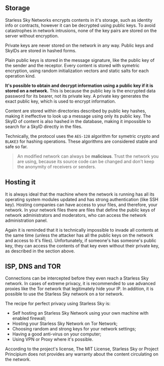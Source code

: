 ## Storage

Starless Sky Networks encrypts contents in it's storage, such as identity info or contracts, however it can be decrypted using public keys. To avoid catastrophes in network intrusions, none of the key pairs are stored on the server without encryption.

Private keys are never stored on the network in any way. Public keys and SkyIDs are stored in hashed forms.

Plain public keys is stored in the message signature, like the public key of the sender and the receptor. Every content is stored with symetric encryption, using random initialization vectors and static salts for each operation kind.

**It's possible to obtain and decrypt information using a public key if it is stored on a network.** This is because the public key is the encrypted data password for its bearer, not its private key. A private key generates the exact public key, which is used to encrypt information.

Content are stored within directories described by public key hashes, making it ineffective to look up a message using only its public key. The SkyID of content is also hashed in the database, making it impossible to search for a SkyID directly in the files.

Technically, the protocol uses the `AES-128` algorithm for symetric crypto and `BLAKE3` for hashing operations. These algorithms are considered stable and safe so far.

> An modified network can always be **malicious**. Trust the network you are using, because its source code can be changed and don't keep the anonymity of receivers or senders.

## Hosting it

It is always ideal that the machine where the network is running has all its operating system modules updated and has strong authentication (like SSH key). Hosting companies can have access to your files, and therefore, your network. In your network files there are files that define the public keys of network administrators and moderators, who can access the network administration panel.

Again it is reminded that it is technically impossible to invade all contents at the same time (unless the attacker has all the public keys on the network and access to it's files). Unfortunately, if someone's has someone's public key, they can access the contents of that key even without their private key, as described in the section above.

## ISP, DNS and TOR

Connections can be intercepted before they even reach a Starless Sky network. In cases of extreme privacy, it is recommended to use advanced proxies like the Tor network that legitimately hide your IP. In addition, it is possible to use the Starless Sky network on a tor network.

The recipe for perfect privacy using Starless Sky is:

- Self hosting an Starless Sky Network using your own machine with enabled firewall;
- Hosting your Starless Sky Network on Tor Network;
- Choosing random and strong keys for your network settings;
- Having a good anti-virus on your computer;
- Using VPN or Proxy where it's possible.

According to the project's license, The MIT License, Starless Sky or Project Principium does not provides any warranty about the content circulating on the network.